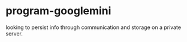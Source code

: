 # program-googlemini
looking to persist info through communication and storage on a private server.
